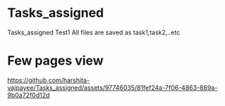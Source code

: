 # Tasks_assigned
 Tasks_assigned
 Test1
 All files are saved as task1,task2,..etc

# Few pages view

https://github.com/harshita-vajpayee/Tasks_assigned/assets/97746035/81fef24a-7f06-4863-889a-9b0a72f0d12d

